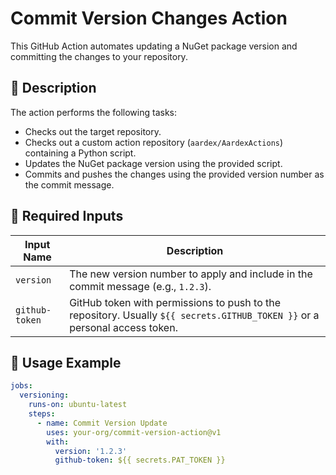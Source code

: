# Commit Version Changes Action

This GitHub Action automates updating a NuGet package version and committing the changes to your repository.

## 📌 Description

The action performs the following tasks:

- Checks out the target repository.
- Checks out a custom action repository (`aardex/AardexActions`) containing a Python script.
- Updates the NuGet package version using the provided script.
- Commits and pushes the changes using the provided version number as the commit message.

## 🔑 Required Inputs

| Input Name     | Description |
|----------------|-------------|
| `version`      | The new version number to apply and include in the commit message (e.g., `1.2.3`). |
| `github-token` | GitHub token with permissions to push to the repository. Usually `${{ secrets.GITHUB_TOKEN }}` or a personal access token. |

## 🚀 Usage Example

```yaml
jobs:
  versioning:
    runs-on: ubuntu-latest
    steps:
      - name: Commit Version Update
        uses: your-org/commit-version-action@v1
        with:
          version: '1.2.3'
          github-token: ${{ secrets.PAT_TOKEN }}
```